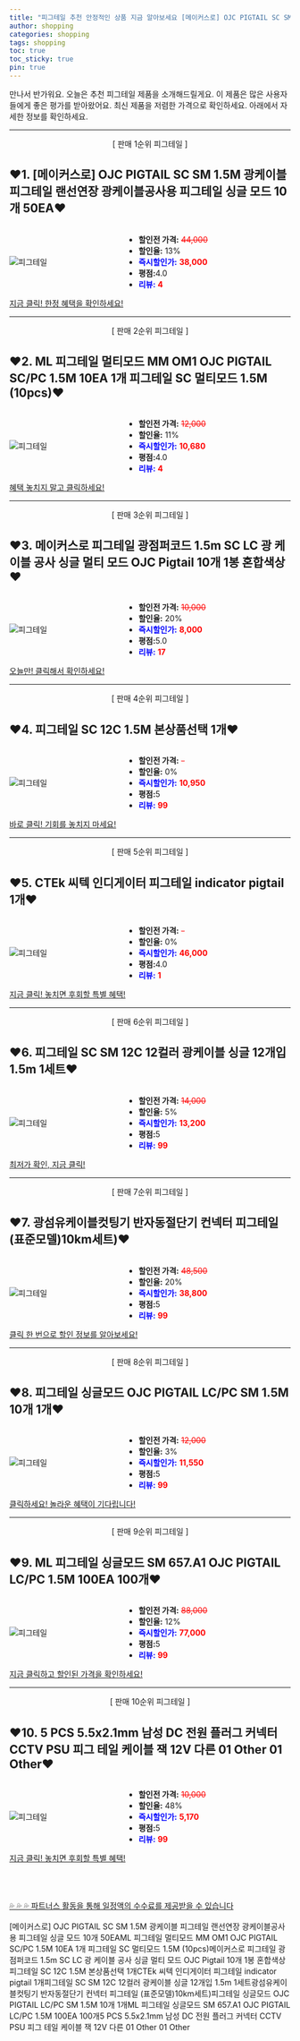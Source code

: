```yaml
---
title: "피그테일 추천 안정적인 상품 지금 알아보세요 [메이커스로] OJC PIGTAIL SC SM"
author: shopping
categories: shopping
tags: shopping
toc: true
toc_sticky: true
pin: true
---
```

만나서 반가워요. 오늘은 추천 피그테일 제품을 소개해드릴게요. 이 제품은 많은 사용자들에게 좋은 평가를 받아왔어요. 최신 제품을 저렴한 가격으로 확인하세요. 아래에서 자세한 정보를 확인하세요.

---
<p class="toplist" style="margin: 0 auto; display: block; width: fit-content;">[ 판매 1순위 피그테일 ]</p>

<h2><strong>❤️1. [메이커스로] OJC PIGTAIL SC SM 1.5M 광케이블 피그테일 랜선연장 광케이블공사용 피그테일 싱글 모드 10개 50EA❤️</strong></h2>

<div style="display: flex; align-items: center;">
    <div style="flex: 0.4;">
        <img src="https://thumbnail10.coupangcdn.com/thumbnails/remote/230x230ex/image/vendor_inventory/3857/83b11326525bff7ac515f7d264985ec0b9b910566fd50591e040e90deb43.jpg" alt="피그테일" style="max-width: 100%;">
    </div>
    <div style="flex: 0.6; margin-left: 10px;">
        <ul>
            <li><strong>할인전 가격:</strong> <del style="color: red;">44,000</del></li>
            <li><strong>할인율:</strong> 13%</li>
            <li><span style='color:blue'><strong>즉시할인가:</strong></span> <span style='color:red'><strong>38,000</strong></span></li>
            <li><strong>평점:</strong>4.0</li>
            <li><span style='color:blue'><strong>리뷰:</strong></span> <span style='color:red'><strong>4</strong></span></li>
        </ul>
    </div>
</div>
<div class="center">
    <a href="https://William4Davisa.github.io?lptag=AF9450613&subid=githubio&pageKey=7600334724&traceid=V0-153&itemId=20103818319&vendorItemId=86069572732" class="myButton">
        지금 클릭! 한정 혜택을 확인하세요!
    </a>
</div>


---
<p class="toplist" style="margin: 0 auto; display: block; width: fit-content;">[ 판매 2순위 피그테일 ]</p>

<h2><strong>❤️2. ML 피그테일 멀티모드 MM OM1 OJC PIGTAIL SC/PC 1.5M 10EA 1개 피그테일 SC 멀티모드 1.5M (10pcs)❤️</strong></h2>

<div style="display: flex; align-items: center;">
    <div style="flex: 0.4;">
        <img src="https://thumbnail8.coupangcdn.com/thumbnails/remote/230x230ex/image/vendor_inventory/061b/021176cdc4b7b537118c17b6cbaad7a95719703af4a5014654c8e385d723.png" alt="피그테일" style="max-width: 100%;">
    </div>
    <div style="flex: 0.6; margin-left: 10px;">
        <ul>
            <li><strong>할인전 가격:</strong> <del style="color: red;">12,000</del></li>
            <li><strong>할인율:</strong> 11%</li>
            <li><span style='color:blue'><strong>즉시할인가:</strong></span> <span style='color:red'><strong>10,680</strong></span></li>
            <li><strong>평점:</strong>4.0</li>
            <li><span style='color:blue'><strong>리뷰:</strong></span> <span style='color:red'><strong>4</strong></span></li>
        </ul>
    </div>
</div>
<div class="center">
    <a href="https://William4Davisa.github.io?lptag=AF9450613&subid=githubio&pageKey=1130775766&traceid=V0-153&itemId=2098606612&vendorItemId=87479473157" class="myButton">
        혜택 놓치지 말고 클릭하세요!
    </a>
</div>


---
<p class="toplist" style="margin: 0 auto; display: block; width: fit-content;">[ 판매 3순위 피그테일 ]</p>

<h2><strong>❤️3. 메이커스로 피그테일 광점퍼코드 1.5m SC LC 광 케이블 공사 싱글 멀티 모드 OJC Pigtail 10개 1봉 혼합색상❤️</strong></h2>

<div style="display: flex; align-items: center;">
    <div style="flex: 0.4;">
        <img src="https://thumbnail9.coupangcdn.com/thumbnails/remote/230x230ex/image/vendor_inventory/e6a6/bfa560ba294fb4e4445141e4284b1c2c2de31b8f6422ac64334707b94099.jpg" alt="피그테일" style="max-width: 100%;">
    </div>
    <div style="flex: 0.6; margin-left: 10px;">
        <ul>
            <li><strong>할인전 가격:</strong> <del style="color: red;">10,000</del></li>
            <li><strong>할인율:</strong> 20%</li>
            <li><span style='color:blue'><strong>즉시할인가:</strong></span> <span style='color:red'><strong>8,000</strong></span></li>
            <li><strong>평점:</strong>5.0</li>
            <li><span style='color:blue'><strong>리뷰:</strong></span> <span style='color:red'><strong>17</strong></span></li>
        </ul>
    </div>
</div>
<div class="center">
    <a href="https://William4Davisa.github.io?lptag=AF9450613&subid=githubio&pageKey=6908413815&traceid=V0-153&itemId=16640542064&vendorItemId=83824723211" class="myButton">
        오늘만! 클릭해서 확인하세요!
    </a>
</div>


---
<p class="toplist" style="margin: 0 auto; display: block; width: fit-content;">[ 판매 4순위 피그테일 ]</p>

<h2><strong>❤️4. 피그테일 SC 12C 1.5M 본상품선택 1개❤️</strong></h2>

<div style="display: flex; align-items: center;">
    <div style="flex: 0.4;">
        <img src="https://thumbnail8.coupangcdn.com/thumbnails/remote/230x230ex/image/vendor_inventory/4a71/375eaaefab5230715a0ea073a2395b8b4d599cf60f35191f5367772084fa.jpeg" alt="피그테일" style="max-width: 100%;">
    </div>
    <div style="flex: 0.6; margin-left: 10px;">
        <ul>
            <li><strong>할인전 가격:</strong> <del style="color: red;">-</del></li>
            <li><strong>할인율:</strong> 0%</li>
            <li><span style='color:blue'><strong>즉시할인가:</strong></span> <span style='color:red'><strong>10,950</strong></span></li>
            <li><strong>평점:</strong>5</li>
            <li><span style='color:blue'><strong>리뷰:</strong></span> <span style='color:red'><strong>99</strong></span></li>
        </ul>
    </div>
</div>
<div class="center">
    <a href="https://William4Davisa.github.io?lptag=AF9450613&subid=githubio&pageKey=5901420332&traceid=V0-153&itemId=10406250125&vendorItemId=83790672859" class="myButton">
        바로 클릭! 기회를 놓치지 마세요!
    </a>
</div>


---
<p class="toplist" style="margin: 0 auto; display: block; width: fit-content;">[ 판매 5순위 피그테일 ]</p>

<h2><strong>❤️5. CTEk 씨텍 인디게이터 피그테일 indicator pigtail 1개❤️</strong></h2>

<div style="display: flex; align-items: center;">
    <div style="flex: 0.4;">
        <img src="https://thumbnail7.coupangcdn.com/thumbnails/remote/230x230ex/image/vendor_inventory/39ab/e31a5d82dd29e327800c61afb149ffd5900b87afe03bcd26f273ae96424c.jpeg" alt="피그테일" style="max-width: 100%;">
    </div>
    <div style="flex: 0.6; margin-left: 10px;">
        <ul>
            <li><strong>할인전 가격:</strong> <del style="color: red;">-</del></li>
            <li><strong>할인율:</strong> 0%</li>
            <li><span style='color:blue'><strong>즉시할인가:</strong></span> <span style='color:red'><strong>46,000</strong></span></li>
            <li><strong>평점:</strong>4.0</li>
            <li><span style='color:blue'><strong>리뷰:</strong></span> <span style='color:red'><strong>1</strong></span></li>
        </ul>
    </div>
</div>
<div class="center">
    <a href="https://William4Davisa.github.io?lptag=AF9450613&subid=githubio&pageKey=1486241808&traceid=V0-153&itemId=2552266128&vendorItemId=82473660716" class="myButton">
        지금 클릭! 놓치면 후회할 특별 혜택!
    </a>
</div>


---
<p class="toplist" style="margin: 0 auto; display: block; width: fit-content;">[ 판매 6순위 피그테일 ]</p>

<h2><strong>❤️6. 피그테일 SC SM 12C 12컬러 광케이블 싱글 12개입 1.5m 1세트❤️</strong></h2>

<div style="display: flex; align-items: center;">
    <div style="flex: 0.4;">
        <img src="https://thumbnail6.coupangcdn.com/thumbnails/remote/230x230ex/image/vendor_inventory/b978/3232847130c0b4ac337c4d6ec97584a15081095d89a099a6c66a88fb645d.jpg" alt="피그테일" style="max-width: 100%;">
    </div>
    <div style="flex: 0.6; margin-left: 10px;">
        <ul>
            <li><strong>할인전 가격:</strong> <del style="color: red;">14,000</del></li>
            <li><strong>할인율:</strong> 5%</li>
            <li><span style='color:blue'><strong>즉시할인가:</strong></span> <span style='color:red'><strong>13,200</strong></span></li>
            <li><strong>평점:</strong>5</li>
            <li><span style='color:blue'><strong>리뷰:</strong></span> <span style='color:red'><strong>99</strong></span></li>
        </ul>
    </div>
</div>
<div class="center">
    <a href="https://William4Davisa.github.io?lptag=AF9450613&subid=githubio&pageKey=8028910832&traceid=V0-153&itemId=22443511616&vendorItemId=89487671157" class="myButton">
        최저가 확인, 지금 클릭!
    </a>
</div>


---
<p class="toplist" style="margin: 0 auto; display: block; width: fit-content;">[ 판매 7순위 피그테일 ]</p>

<h2><strong>❤️7. 광섬유케이블컷팅기 반자동절단기 컨넥터 피그테일 (표준모델)10km세트)❤️</strong></h2>

<div style="display: flex; align-items: center;">
    <div style="flex: 0.4;">
        <img src="https://thumbnail9.coupangcdn.com/thumbnails/remote/230x230ex/image/vendor_inventory/69a9/745332e27a46b99d9241e86f3b35c3b8d2e75792ebae2c062f873c17671a.jpg" alt="피그테일" style="max-width: 100%;">
    </div>
    <div style="flex: 0.6; margin-left: 10px;">
        <ul>
            <li><strong>할인전 가격:</strong> <del style="color: red;">48,500</del></li>
            <li><strong>할인율:</strong> 20%</li>
            <li><span style='color:blue'><strong>즉시할인가:</strong></span> <span style='color:red'><strong>38,800</strong></span></li>
            <li><strong>평점:</strong>5</li>
            <li><span style='color:blue'><strong>리뷰:</strong></span> <span style='color:red'><strong>99</strong></span></li>
        </ul>
    </div>
</div>
<div class="center">
    <a href="https://William4Davisa.github.io?lptag=AF9450613&subid=githubio&pageKey=7949480105&traceid=V0-153&itemId=21933645495&vendorItemId=90394298363" class="myButton">
        클릭 한 번으로 할인 정보를 알아보세요!
    </a>
</div>


---
<p class="toplist" style="margin: 0 auto; display: block; width: fit-content;">[ 판매 8순위 피그테일 ]</p>

<h2><strong>❤️8. 피그테일 싱글모드 OJC PIGTAIL LC/PC SM 1.5M 10개 1개❤️</strong></h2>

<div style="display: flex; align-items: center;">
    <div style="flex: 0.4;">
        <img src="https://thumbnail10.coupangcdn.com/thumbnails/remote/230x230ex/image/vendor_inventory/2692/6c6f8ca111c9146b9b05c19c50bac3ccf3c7efadb9c544163f7c7e6b5c57.jpg" alt="피그테일" style="max-width: 100%;">
    </div>
    <div style="flex: 0.6; margin-left: 10px;">
        <ul>
            <li><strong>할인전 가격:</strong> <del style="color: red;">12,000</del></li>
            <li><strong>할인율:</strong> 3%</li>
            <li><span style='color:blue'><strong>즉시할인가:</strong></span> <span style='color:red'><strong>11,550</strong></span></li>
            <li><strong>평점:</strong>5</li>
            <li><span style='color:blue'><strong>리뷰:</strong></span> <span style='color:red'><strong>99</strong></span></li>
        </ul>
    </div>
</div>
<div class="center">
    <a href="https://William4Davisa.github.io?lptag=AF9450613&subid=githubio&pageKey=7431685277&traceid=V0-153&itemId=19303554833&vendorItemId=87479498095" class="myButton">
        클릭하세요! 놀라운 혜택이 기다립니다!
    </a>
</div>


---
<p class="toplist" style="margin: 0 auto; display: block; width: fit-content;">[ 판매 9순위 피그테일 ]</p>

<h2><strong>❤️9. ML 피그테일 싱글모드 SM 657.A1 OJC PIGTAIL LC/PC 1.5M 100EA 100개❤️</strong></h2>

<div style="display: flex; align-items: center;">
    <div style="flex: 0.4;">
        <img src="https://thumbnail9.coupangcdn.com/thumbnails/remote/230x230ex/image/vendor_inventory/0d7a/21cdf8792b9382e792579c06fa2719e38b1a2c376f5d6eb9d876b5339e7f.JPG" alt="피그테일" style="max-width: 100%;">
    </div>
    <div style="flex: 0.6; margin-left: 10px;">
        <ul>
            <li><strong>할인전 가격:</strong> <del style="color: red;">88,000</del></li>
            <li><strong>할인율:</strong> 12%</li>
            <li><span style='color:blue'><strong>즉시할인가:</strong></span> <span style='color:red'><strong>77,000</strong></span></li>
            <li><strong>평점:</strong>5</li>
            <li><span style='color:blue'><strong>리뷰:</strong></span> <span style='color:red'><strong>99</strong></span></li>
        </ul>
    </div>
</div>
<div class="center">
    <a href="https://William4Davisa.github.io?lptag=AF9450613&subid=githubio&pageKey=7060919477&traceid=V0-153&itemId=17507143204&vendorItemId=84674435667" class="myButton">
        지금 클릭하고 할인된 가격을 확인하세요!
    </a>
</div>


---
<p class="toplist" style="margin: 0 auto; display: block; width: fit-content;">[ 판매 10순위 피그테일 ]</p>

<h2><strong>❤️10. 5 PCS 5.5x2.1mm 남성 DC 전원 플러그 커넥터 CCTV PSU 피그 테일 케이블 잭 12V 다른 01 Other 01 Other❤️</strong></h2>

<div style="display: flex; align-items: center;">
    <div style="flex: 0.4;">
        <img src="https://thumbnail10.coupangcdn.com/thumbnails/remote/230x230ex/image/vendor_inventory/adc0/0ea7337bc713015ebfd85ff55fce036a9911e0eb5c6cc9f28d80e6aba875.jpg" alt="피그테일" style="max-width: 100%;">
    </div>
    <div style="flex: 0.6; margin-left: 10px;">
        <ul>
            <li><strong>할인전 가격:</strong> <del style="color: red;">10,000</del></li>
            <li><strong>할인율:</strong> 48%</li>
            <li><span style='color:blue'><strong>즉시할인가:</strong></span> <span style='color:red'><strong>5,170</strong></span></li>
            <li><strong>평점:</strong>5</li>
            <li><span style='color:blue'><strong>리뷰:</strong></span> <span style='color:red'><strong>99</strong></span></li>
        </ul>
    </div>
</div>
<div class="center">
    <a href="https://William4Davisa.github.io?lptag=AF9450613&subid=githubio&pageKey=6237688048&traceid=V0-153&itemId=12571870462&vendorItemId=89998094947" class="myButton">
        지금 클릭! 놓치면 후회할 특별 혜택!
    </a>
</div>

<br><br><br>[💦 💦 💦 파트너스 활동을 통해 일정액의 수수료를 제공받을 수 있습니다](https://link.coupang.com/a/bcpT2c)<br><br>[메이커스로] OJC PIGTAIL SC SM 1.5M 광케이블 피그테일 랜선연장 광케이블공사용 피그테일 싱글 모드 10개 50EAML 피그테일 멀티모드 MM OM1 OJC PIGTAIL SC/PC 1.5M 10EA 1개 피그테일 SC 멀티모드 1.5M (10pcs)메이커스로 피그테일 광점퍼코드 1.5m SC LC 광 케이블 공사 싱글 멀티 모드 OJC Pigtail 10개 1봉 혼합색상피그테일 SC 12C 1.5M 본상품선택 1개CTEk 씨텍 인디게이터 피그테일 indicator pigtail 1개피그테일 SC SM 12C 12컬러 광케이블 싱글 12개입 1.5m 1세트광섬유케이블컷팅기 반자동절단기 컨넥터 피그테일 (표준모델)10km세트)피그테일 싱글모드 OJC PIGTAIL LC/PC SM 1.5M 10개 1개ML 피그테일 싱글모드 SM 657.A1 OJC PIGTAIL LC/PC 1.5M 100EA 100개5 PCS 5.5x2.1mm 남성 DC 전원 플러그 커넥터 CCTV PSU 피그 테일 케이블 잭 12V 다른 01 Other 01 Other